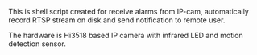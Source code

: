 This is shell script created for receive alarms from IP-cam, automatically record RTSP stream on disk and send notification to remote user.

The hardware is Hi3518 based IP camera with infrared LED and motion detection sensor.

